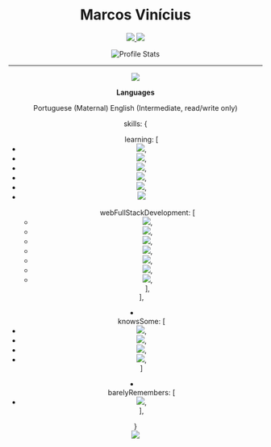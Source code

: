 <link rel="stylesheet" href="styles.css"/>


<div align="center">

# Marcos Vinícius

<a href="https://www.linkedin.com/in/marcos-vin%C3%ADcius-178351209/">
  <img src="https://img.shields.io/badge/Marcos%20Vinicius-0e76a8?style=for-the-badge&logo=Linkedin&link=https://www.linkedin.com/in/marcos-vin%C3%ADcius-178351209/"/>
</a>
<a href="mailto:marcosvnm10@gmail.com" alt="Gmail">
  <img src="https://img.shields.io/badge/marcosvnm10@gmail.com-F74141?style=for-the-badge&logoColor=white&logo=gmail&link=mailto:marcosvnm10@gmail.com"/>
</a>

![Profile Stats](https://github-readme-stats.vercel.app/api?username=Z1wolfmaster1&hide_border=true&show_icons=true&title_color=ddd&icon_color=ddd&text_color=fff&bg_color=222&count_private=true)

</div>

---
<div align="center">

![](https://github-readme-stats.vercel.app/api/top-langs/?username=Z1wolfmaster1&hide_border=true&show_icons=true&title_color=ddd&icon_color=ddd&text_color=fff&bg_color=222&langs_count=11&hide=html)


**Languages**

Portuguese (Maternal)
English (Intermediate, read/write only)

  <div class="skills">
    skills: {
        <ul>
          learning: [ 
          <li>
          <img src="https://img.shields.io/badge/Golang-FFF?style=flat&logo=Go" />,
          </li>
          <li>
          <img src="https://img.shields.io/badge/Unreal_Engine-black?style=flat&logo=Unreal-Engine" />,
          </li>
          <li>
          <img src="https://img.shields.io/badge/Cocos_Creator_2D-55C2E1?style=flat&logoColor=000&logo=Cocos" />,
          </li>
          <li>
          <img src="https://img.shields.io/badge/C%2B%2B-00599C?style=flat&logoColor=fff&logo=C%2B%2B" />,
          </li>
          <li>
          <img src="https://img.shields.io/badge/Flutter-161f26?style=flat&logoColor=47bfff&logo=Flutter" />,
          </li>
          <li>
            <img src="https://img.shields.io/badge/Electron-191970?style=flat&logo=Electron&logoColor=white" />
          </li>
          <ul>
            webFullStackDevelopment: [
              <li>
              <img src="https://img.shields.io/badge/TypeScript-007ACC?style=flat&logo=TypeScript&logoColor=white" />,
              </li>
              <li>
              <img src="https://img.shields.io/badge/JavaScript-968220?style=flat&logo=JavaScript&logoColor=white" />,
              </li>
              <li>
              <img src="https://img.shields.io/badge/Next.js-000?style=flat&logo=Next.js" />,
              </li>
              <li>
              <img src="https://img.shields.io/badge/React-191920?style=flat&logoColor=61DBFB&logo=React" />,
              </li>
              <li>
              <img src="https://img.shields.io/badge/HTML5-E96228?style=flat&logo=HTML5&logoColor=white" />,
              </li>
              <li>
              <img src="https://img.shields.io/badge/CSS3-2862E9?style=flat&logo=CSS3&logoColor=white" />,
              </li>
              <li>
              <img src="https://img.shields.io/badge/GraphQL-161f26?style=flat&logoColor=e2009b&logo=GraphQl" />,
              </li>
            ],
          </li>
        </ul>
      ],
      </ul>
      <li>
        <ul>
      knowsSome: [
          <li>
          <img src="https://img.shields.io/badge/MySQL-1D4A65?style=flat&logoColor=white&logo=MySQL" />,
          </li>
          <li>
          <img src="https://img.shields.io/badge/PHP-6F73A7?style=flat&logo=PHP&logoColor=white" />,
          </li>
          <li>
          <img src="https://img.shields.io/badge/Docker-2496ED?style=flat&logoColor=fff&logo=Docker" />,
          </li>
          <li>
          <img src="https://img.shields.io/badge/Java-F74141?style=flat&logo=Java" />,
          </li>
      ]
        </ul>
      </li>
      <li>
        <ul>
      barelyRemembers: [
          <li>
          <img src="https://img.shields.io/badge/C-blue?style=flat&logo=C" />,
          </li>
      ],
        </ul>
      </li>
    </ul>
    }
    </ul>
  </div>
  <img src="https://github-profile-trophy.vercel.app/?username=Z1wolfmaster1&theme=onedark&margin-w=9&hide_border=true&count_private=true">
</div>
